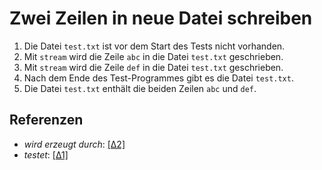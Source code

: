 # Zwei Zeilen in neue Datei schreiben

1. Die Datei `test.txt` ist vor dem Start des Tests nicht vorhanden.
2. Mit `stream` wird die Zeile `abc` in die Datei `test.txt` geschrieben.
3. Mit `stream` wird die Zeile `def` in die Datei `test.txt` geschrieben.
4. Nach dem Ende des Test-Programmes gibt es die Datei `test.txt`.
5. Die Datei `test.txt` enthält die beiden Zeilen `abc` und `def`.

## Referenzen

* _wird erzeugt durch_: [[Δ2]](../../delta/2.patch)
* _testet_: [[Δ1]](../../delta/1.patch)
